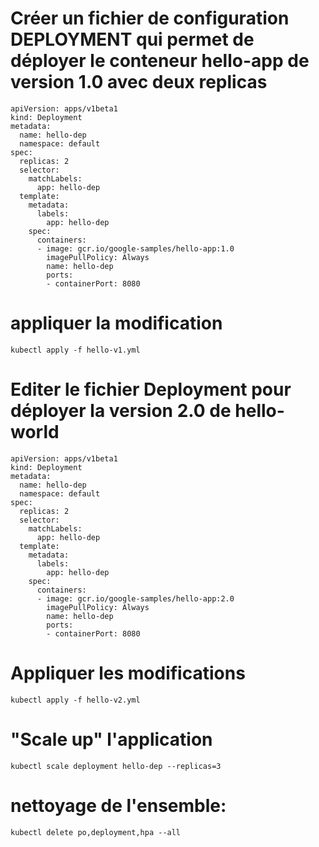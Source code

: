 
# Créer un fichier de configuration DEPLOYMENT qui permet de déployer le conteneur hello-app de version 1.0 avec deux replicas
```
apiVersion: apps/v1beta1
kind: Deployment
metadata:
  name: hello-dep
  namespace: default
spec:
  replicas: 2
  selector:
    matchLabels:
      app: hello-dep 
  template:
    metadata:
      labels:
        app: hello-dep
    spec:
      containers:
      - image: gcr.io/google-samples/hello-app:1.0
        imagePullPolicy: Always
        name: hello-dep
        ports:
        - containerPort: 8080
```
# appliquer la modification
```
kubectl apply -f hello-v1.yml
```

# Editer le fichier Deployment pour déployer la version 2.0 de hello-world
```
apiVersion: apps/v1beta1
kind: Deployment
metadata:
  name: hello-dep
  namespace: default
spec:
  replicas: 2
  selector:
    matchLabels:
      app: hello-dep 
  template:
    metadata:
      labels:
        app: hello-dep
    spec:
      containers:
      - image: gcr.io/google-samples/hello-app:2.0
        imagePullPolicy: Always
        name: hello-dep
        ports:
        - containerPort: 8080
 ```

# Appliquer les modifications
```
kubectl apply -f hello-v2.yml
```

# "Scale up" l'application
```
kubectl scale deployment hello-dep --replicas=3
```
# nettoyage de l'ensemble:
```
kubectl delete po,deployment,hpa --all
```
